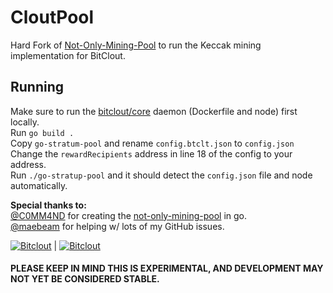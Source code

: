 # CloutPool

Hard Fork of [Not-Only-Mining-Pool](https://github.com/mining-pool/not-only-mining-pool) to run the Keccak mining implementation for BitClout.

## Running
Make sure to run the [bitclout/core](https://github.com/bitclout/core) daemon (Dockerfile and node) first locally. \
Run `go build .` \
Copy `go-stratum-pool` and rename `config.btclt.json` to `config.json` \
Change the `rewardRecipients` address in line 18 of the config to your address. \
Run `./go-stratup-pool` and it should detect the `config.json` file and node automatically.

**Special thanks to:** \
[@C0MM4ND](https://github.com/C0MM4ND) for creating the [not-only-mining-pool](https://github.com/mining-pool/not-only-mining-pool) in go. \
[@maebeam](https://github.com/maebeam) for helping w/ lots of my GitHub issues.


[![Bitclout](https://img.shields.io/badge/-Follow%20me%20on%20BitClout-red)](https://bitclout.com/u/AMKN) | [![Bitclout](https://img.shields.io/badge/-Follow%20CloutPool%20on%20BitClout-Yellow)](https://bitclout.com/u/CloutPool)

#### PLEASE KEEP IN MIND THIS IS EXPERIMENTAL, AND DEVELOPMENT MAY NOT YET BE CONSIDERED STABLE.

